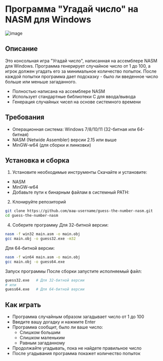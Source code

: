 # Программа "Угадай число" на NASM для Windows
![image](https://github.com/user-attachments/assets/6c57146a-1227-451e-ad7d-7e4637d2cf9a)
## Описание 
Это консольная игра "Угадай число", написанная на ассемблере NASM для Windows. Программа генерирует случайное число от 1 до 100, а игрок должен угадать его за минимальное количество попыток. После каждой попытки программа дает подсказку - было ли введенное число больше или меньше загаданного.

- Полностью написана на ассемблере NASM
- Использует стандартные библиотеки C для ввода/вывода
- Генерация случайных чисел на основе системного времени

## Требования 
- Операционная система: Windows 7/8/10/11 (32-битная или 64-битная)
- NASM (Netwide Assembler) версии 2.15 или выше
- MinGW-w64 (для сборки и линковки)

## Установка и сборка
1. Установите необходимые инструменты
Скачайте и установите:
- NASM
- MinGW-w64
- Добавьте пути к бинарным файлам в системный PATH:

2. Клонируйте репозиторий
```bash
git clone https://github.com/ваш-username/guess-the-number-nasm.git
cd guess-the-number-nasm
```
4. Соберите программу
Для 32-битной версии:
```bash
nasm -f win32 main.asm -o main.obj
gcc main.obj -o guess32.exe -m32
```
Для 64-битной версии:
```bash
nasm -f win64 main.asm -o main.obj
gcc main.obj -o guess64.exe
```
Запуск программы
После сборки запустите исполняемый файл:
```bash
guess32.exe   # Для 32-битной версии
# или
guess64.exe   # Для 64-битной версии
```
## Как играть
- Программа случайным образом загадывает число от 1 до 100
- Введите вашу догадку и нажмите Enter
- Программа сообщит, было ли ваше число:
  - Слишком большим
  - Слишком маленьким
  - Равным загаданному
- Продолжайте угадывать, пока не найдете правильное число
- После угадывания программа покажет количество попыток

